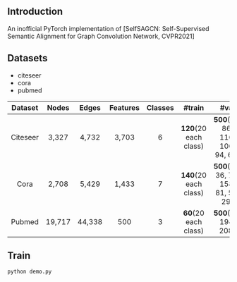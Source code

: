 ## Introduction
An inofficial PyTorch implementation of [SelfSAGCN: Self-Supervised Semantic Alignment for Graph Convolution Network, CVPR2021]

## Datasets
+ citeseer
+ cora
+ pubmed

| Dataset | Nodes | Edges | Features | Classes | #train | #val | #test |
| :---: | :---:| :---: | :---: | :---:| :---: | :---: | :---: |
| Citeseer | 3,327 | 4,732 | 3,703 | 6 | **120**(20 each class) | **500**(29, 86, 116, 106, 94, 69) | **1000**(77, 182, 181, 231, 169, 160) |
| Cora | 2,708 | 5,429 | 1,433 | 7 | **140**(20 each class) | **500**(61, 36, 78, 158, 81, 57, 29) | **1000**(130, 91, 144, 319, 149, 103, 64) |
| Pubmed | 19,717 | 44,338 | 500 | 3 | **60**(20 each class) | **500**(98, 194, 208) | **1000**(180, 413, 407) |


## Train
```
python demo.py

